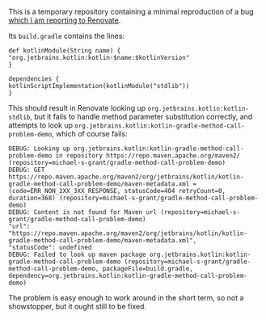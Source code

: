 This is a temporary repository containing a minimal reproduction of a bug
[which I am reporting to Renovate](https://github.com/renovatebot/renovate/discussions/22600).

Its `build.gradle` contains the lines:

```
def kotlinModule(String name) {
"org.jetbrains.kotlin:kotlin-$name:$kotlinVersion"
}

dependencies {
kotlinScriptImplementation(kotlinModule("stdlib"))
}
```

This should result in Renovate looking up `org.jetbrains.kotlin:kotlin-stdlib`, but it fails to handle method parameter 
substitution correctly, and attempts to look up `org.jetbrains.kotlin:kotlin-gradle-method-call-problem-demo`, which of
course fails:

```
DEBUG: Looking up org.jetbrains.kotlin:kotlin-gradle-method-call-problem-demo in repository https://repo.maven.apache.org/maven2/ (repository=michael-s-grant/gradle-method-call-problem-demo)
DEBUG: GET https://repo.maven.apache.org/maven2/org/jetbrains/kotlin/kotlin-gradle-method-call-problem-demo/maven-metadata.xml = (code=ERR_NON_2XX_3XX_RESPONSE, statusCode=404 retryCount=0, duration=368) (repository=michael-s-grant/gradle-method-call-problem-demo)
DEBUG: Content is not found for Maven url (repository=michael-s-grant/gradle-method-call-problem-demo)
"url": "https://repo.maven.apache.org/maven2/org/jetbrains/kotlin/kotlin-gradle-method-call-problem-demo/maven-metadata.xml",
"statusCode": undefined
DEBUG: Failed to look up maven package org.jetbrains.kotlin:kotlin-gradle-method-call-problem-demo (repository=michael-s-grant/gradle-method-call-problem-demo, packageFile=build.gradle, dependency=org.jetbrains.kotlin:kotlin-gradle-method-call-problem-demo)
```

The problem is easy enough to work around in the short term, so not a showstopper, but it ought still to be fixed.